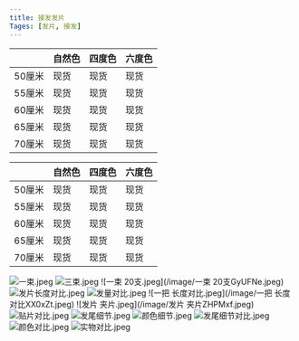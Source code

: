 ```yaml
---
title: 接发发片
Tages: [发片, 接发]
---
```


|        | 自然色 | 四度色 | 六度色 |
|--------|--------|--------|--------|
| 50厘米 | 现货   | 现货   | 现货   |
| 55厘米 | 现货   | 现货   | 现货   |
| 60厘米 | 现货   | 现货   | 现货   |
| 65厘米 | 现货   | 现货   | 现货   |
| 70厘米 | 现货   | 现货   | 现货   |

|        | 自然色 | 四度色 | 六度色 |
|--------|--------|--------|--------|
| 50厘米 | 现货   | 现货   | 现货   |
| 55厘米 | 现货   | 现货   | 现货   |
| 60厘米 | 现货   | 现货   | 现货   |
| 65厘米 | 现货   | 现货   | 现货   |
| 70厘米 | 现货   | 现货   | 现货   |

![一束.jpeg](/image/一束loxorG.jpeg)
![三束.jpeg](/image/三束fnqEsh.jpeg)
![一束 20支.jpeg](/image/一束 20支GyUFNe.jpeg)
![发片长度对比.jpeg](/image/发片长度对比YNDUqv.jpeg)
![发量对比.jpeg](/image/发量对比t9Btni.jpeg)
![一把 长度对比.jpeg](/image/一把 长度对比XX0xZt.jpeg)
![发片 夹片.jpeg](/image/发片 夹片ZHPMxf.jpeg)
![贴片对比.jpeg](/image/贴片对比NUSIpS.jpeg)
![发尾细节.jpeg](/image/发尾细节zBfJgW.jpeg)
![颜色细节.jpeg](/image/颜色细节vdWFv7.jpeg)
![发尾细节对比.jpeg](/image/发尾细节对比1RHdld.jpeg)
![颜色对比.jpeg](/image/颜色对比YqFuxH.jpeg)
![实物对比.jpeg](/image/实物对比2SBkSp.jpeg)

